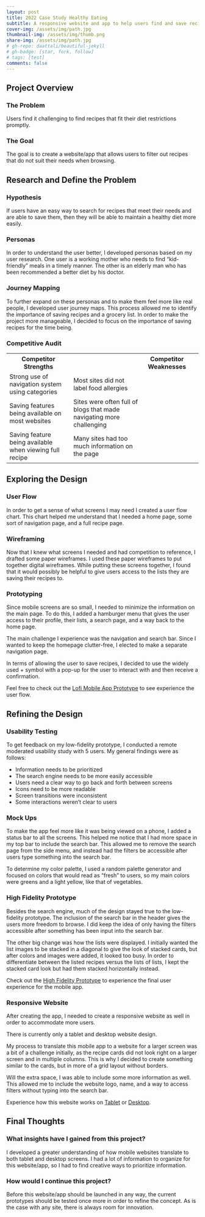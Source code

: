 ```yaml
---
layout: post
title: 2022 Case Study Healthy Eating
subtitle: A responsive website and app to help users find and save recipes
cover-img: /assets/img/path.jpg
thumbnail-img: /assets/img/thumb.png
share-img: /assets/img/path.jpg
# gh-repo: daattali/beautiful-jekyll
# gh-badge: [star, fork, follow]
# tags: [test]
comments: false
---
```



## Project Overview

### The Problem

Users find it challenging to find recipes that fit their diet restrictions promptly.

### The Goal

The goal is to create a website/app that allows users to filter out recipes that do not suit their needs when browsing.

## Research and Define the Problem

### Hypothesis

If users have an easy way to search for recipes that meet their needs and are able to save them, then they will be able to maintain a healthy diet more easily.

### Personas

In order to understand the user better, I developed personas based on my user research. One user is a working mother who needs to find “kid-friendly” meals in a timely manner. The other is an elderly man who has been recommended a better diet by his doctor.

### Journey Mapping

To further expand on these personas and to make them feel more like real people, I developed user journey maps. This process allowed me to identify the importance of saving recipes and a grocery list. In order to make the project more manageable, I decided to focus on the importance of saving recipes for the time being.

<html>
<head>
<style>
table {
    border-collapse: collapse;
    width: 100%;
}
table [colspan="2"]{
    text-align: left;
    padding: 8px;
}

th{
background-color: #D162A4;
color: white
}
</style>
</head>
<body>

<h3>Competitive Audit</h3>

<table>
<tr>
    <th>Competitor Strengths<th>
    <th>Competitor Weaknesses<th>
</tr>

<tr>
    <td>Strong use of navigation system using categories</td>
    <td>Most sites did not label food allergies</td>
</tr>

<tr>
    <td>Saving features being available on most websites</td>
    <td>Sites were often full of blogs that made navigating more challenging<td>
</tr>

<tr>
    <td>Saving feature being available when viewing full recipe</td>
    <td>Many sites had too much information on the page</td>

</table>
</html>


## Exploring the Design

### User Flow

In order to get a sense of what screens I may need I created a user flow chart. This chart helped me understand that I needed a home page, some sort of navigation page, and a full recipe page.

### Wireframing

Now that I knew what screens I needed and had competition to reference, I drafted some paper wireframes. I used these paper wireframes to put together digital wireframes. While putting these screens together, I found that it would possibly be helpful to give users access to the lists they are saving their recipes to.

### Prototyping

Since mobile screens are so small, I needed to minimize the information on the main page. To do this, I added a hamburger menu that gives the user access to their profile, their lists, a search page, and a way back to the home page.

The main challenge I experience was the navigation and search bar. Since I wanted to keep the homepage clutter-free, I elected to make a separate navigation page.

In terms of allowing the user to save recipes, I decided to use the widely used + symbol with a pop-up for the user to interact with and then receive a confirmation.

Feel free to check out the [Lofi Mobile App Prototype](https://www.figma.com/proto/qwc4SbThKsxZS2YmGiqXuV/Health-Food?node-id=1-3&page-id=0%3A1&scaling=scale-down&starting-point-node-id=1%3A3&viewport=433%2C126%2C0.17) to see experience the user flow.

## Refining the Design

### Usability Testing

To get feedback on my low-fidelity prototype, I conducted a remote moderated usability study with 5 users. My general findings were as follows:
* Information needs to be prioritized
* The search engine needs to be more easily accessible
* Users need a clear way to go back and forth between screens
* Icons need to be more readable
* Screen transitions were inconsistent
* Some interactions weren’t clear to users

### Mock Ups

To make the app feel more like it was being viewed on a phone, I added a status bar to all the screens. This helped me notice that I had more space in my top bar to include the search bar. This allowed me to remove the search page from the side menu, and instead had the filters be accessible after users type something into the search bar.

To determine my color palette, I used a random palette generator and focused on colors that would read as “fresh” to users, so my main colors were greens and a light yellow, like that of vegetables.

### High Fidelity Prototype

Besides the search engine, much of the design stayed true to the low-fidelity prototype. The inclusion of the search bar in the header gives the users more freedom to browse. I did keep the idea of only having the filters accessible after something has been input into the search bar.

The other big change was how the lists were displayed. I initially wanted the list images to be stacked in a diagonal to give the look of stacked cards, but after colors and images were added, it looked too busy. In order to differentiate between the listed recipes versus the lists of lists, I kept the stacked card look but had them stacked horizontally instead.

Check out the [High Fidelity Prototype](https://www.figma.com/proto/qwc4SbThKsxZS2YmGiqXuV/Health-Food?node-id=215-52&page-id=215%3A51&scaling=scale-down&starting-point-node-id=215%3A52&viewport=-343%2C371%2C0.71) to experience the final user experience for the mobile app.

### Responsive Website

After creating the app, I needed to create a responsive website as well in order to accommodate more users.

There is currently only a tablet and desktop website design.

My process to translate this mobile app to a website for a larger screen was a bit of a challenge initially, as the recipe cards did not look right on a larger screen and in multiple columns. This is why I decided to create something similar to the cards, but in more of a grid layout without borders.

Will the extra space, I was able to include some more information as well. This allowed me to include the website logo, name, and a way to access filters without typing into the search bar.

Experience how this website works on [Tablet](https://www.figma.com/proto/0l6ep0JM4RmVudx2TM3vyr/Arcade-Support?node-id=162-1808&page-id=162%3A1807&scaling=scale-down&starting-point-node-id=162%3A1808&viewport=577%2C591%2C0.16) or [Desktop](https://www.figma.com/proto/0l6ep0JM4RmVudx2TM3vyr/Arcade-Support?node-id=667-4981&page-id=667%3A4980&scaling=contain&starting-point-node-id=667%3A4981&viewport=838%2C550%2C0.15).

## Final Thoughts

### What insights have I gained from this project?

I developed a greater understanding of how mobile websites translate to both tablet and desktop screens. I had a lot of information to organize for this website/app, so I had to find creative ways to prioritize information.

### How would I continue this project?

Before this website/app should be launched in any way, the current prototypes should be tested once more in order to refine the concept. As is the case with any site, there is always room for innovation.
